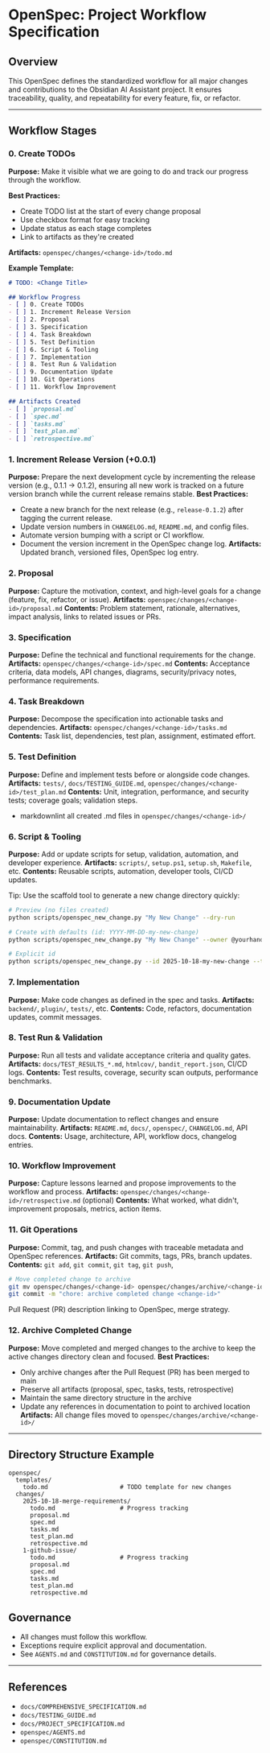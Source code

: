 # OpenSpec: Project Workflow Specification

## Overview
This OpenSpec defines the standardized workflow for all major changes and contributions to the Obsidian AI Assistant project. It ensures traceability, quality, and repeatability for every feature, fix, or refactor.

---

## Workflow Stages

### 0. Create TODOs
**Purpose:** Make it visible what we are going to do and track our progress through the workflow.

**Best Practices:**
- Create TODO list at the start of every change proposal
- Use checkbox format for easy tracking
- Update status as each stage completes
- Link to artifacts as they're created

**Artifacts:** `openspec/changes/<change-id>/todo.md`

**Example Template:**
```markdown
# TODO: <Change Title>

## Workflow Progress
- [ ] 0. Create TODOs
- [ ] 1. Increment Release Version
- [ ] 2. Proposal
- [ ] 3. Specification
- [ ] 4. Task Breakdown
- [ ] 5. Test Definition
- [ ] 6. Script & Tooling
- [ ] 7. Implementation
- [ ] 8. Test Run & Validation
- [ ] 9. Documentation Update
- [ ] 10. Git Operations
- [ ] 11. Workflow Improvement

## Artifacts Created
- [ ] `proposal.md`
- [ ] `spec.md`
- [ ] `tasks.md`
- [ ] `test_plan.md`
- [ ] `retrospective.md`
```

### 1. Increment Release Version (+0.0.1)
**Purpose:** Prepare the next development cycle by incrementing the release version (e.g., 0.1.1 → 0.1.2), ensuring all new work is tracked on a future version branch while the current release remains stable.
**Best Practices:**
- Create a new branch for the next release (e.g., `release-0.1.2`) after tagging the current release.
- Update version numbers in `CHANGELOG.md`, `README.md`, and config files.
- Automate version bumping with a script or CI workflow.
- Document the version increment in the OpenSpec change log.
**Artifacts:** Updated branch, versioned files, OpenSpec log entry.

### 2. Proposal
**Purpose:** Capture the motivation, context, and high-level goals for a change (feature, fix, refactor, or issue).
**Artifacts:** `openspec/changes/<change-id>/proposal.md`
**Contents:** Problem statement, rationale, alternatives, impact analysis, links to related issues or PRs.

### 3. Specification
**Purpose:** Define the technical and functional requirements for the change.
**Artifacts:** `openspec/changes/<change-id>/spec.md`
**Contents:** Acceptance criteria, data models, API changes, diagrams, security/privacy notes, performance requirements.

### 4. Task Breakdown
**Purpose:** Decompose the specification into actionable tasks and dependencies.
**Artifacts:** `openspec/changes/<change-id>/tasks.md`
**Contents:** Task list, dependencies, test plan, assignment, estimated effort.

### 5. Test Definition
**Purpose:** Define and implement tests before or alongside code changes.
**Artifacts:** `tests/`, `docs/TESTING_GUIDE.md`, `openspec/changes/<change-id>/test_plan.md`
**Contents:** Unit, integration, performance, and security tests; coverage goals; validation steps.
 - markdownlint all created .md files in `openspec/changes/<change-id>/`

### 6. Script & Tooling
**Purpose:** Add or update scripts for setup, validation, automation, and developer experience.
**Artifacts:** `scripts/`, `setup.ps1`, `setup.sh`, `Makefile`, etc.
**Contents:** Reusable scripts, automation, developer tools, CI/CD updates.

Tip: Use the scaffold tool to generate a new change directory quickly:

```bash
# Preview (no files created)
python scripts/openspec_new_change.py "My New Change" --dry-run

# Create with defaults (id: YYYY-MM-DD-my-new-change)
python scripts/openspec_new_change.py "My New Change" --owner @yourhandle

# Explicit id
python scripts/openspec_new_change.py --id 2025-10-18-my-new-change --title "My New Change"
```

### 7. Implementation
**Purpose:** Make code changes as defined in the spec and tasks.
**Artifacts:** `backend/`, `plugin/`, `tests/`, etc.
**Contents:** Code, refactors, documentation updates, commit messages.

### 8. Test Run & Validation
**Purpose:** Run all tests and validate acceptance criteria and quality gates.
**Artifacts:** `docs/TEST_RESULTS_*.md`, `htmlcov/`, `bandit_report.json`, CI/CD logs.
**Contents:** Test results, coverage, security scan outputs, performance benchmarks.

### 9. Documentation Update
**Purpose:** Update documentation to reflect changes and ensure maintainability.
**Artifacts:** `README.md`, `docs/`, `openspec/`, `CHANGELOG.md`, API docs.
**Contents:** Usage, architecture, API, workflow docs, changelog entries.

### 10. Workflow Improvement
**Purpose:** Capture lessons learned and propose improvements to the workflow and process.
**Artifacts:** `openspec/changes/<change-id>/retrospective.md` (optional)
**Contents:** What worked, what didn't, improvement proposals, metrics, action items.

### 11. Git Operations
**Purpose:** Commit, tag, and push changes with traceable metadata and OpenSpec references.
**Artifacts:** Git commits, tags, PRs, branch updates.
**Contents:** `git add`, `git commit`, `git tag`, `git push`,
```bash
# Move completed change to archive
git mv openspec/changes/<change-id> openspec/changes/archive/<change-id>
git commit -m "chore: archive completed change <change-id>"
```
Pull Request (PR) description linking to OpenSpec, merge strategy.



### 12. Archive Completed Change
**Purpose:** Move completed and merged changes to the archive to keep the active changes directory clean and focused.
**Best Practices:**
- Only archive changes after the Pull Request (PR) has been merged to main
- Preserve all artifacts (proposal, spec, tasks, tests, retrospective)
- Maintain the same directory structure in the archive
- Update any references in documentation to point to archived location
**Artifacts:** All change files moved to `openspec/changes/archive/<change-id>/`

---

## Directory Structure Example

```text
openspec/
  templates/
    todo.md                    # TODO template for new changes
  changes/
    2025-10-18-merge-requirements/
      todo.md                  # Progress tracking
      proposal.md
      spec.md
      tasks.md
      test_plan.md
      retrospective.md
    1-github-issue/
      todo.md                  # Progress tracking
      proposal.md
      spec.md
      tasks.md
      test_plan.md
      retrospective.md
```

## Governance
- All changes must follow this workflow.
- Exceptions require explicit approval and documentation.
- See `AGENTS.md` and `CONSTITUTION.md` for governance details.

---

## References
- `docs/COMPREHENSIVE_SPECIFICATION.md`
- `docs/TESTING_GUIDE.md`
- `docs/PROJECT_SPECIFICATION.md`
- `openspec/AGENTS.md`
- `openspec/CONSTITUTION.md`

